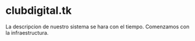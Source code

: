 # clubdigital.tk



La descripcion de nuestro sistema se hara con el tiempo. Comenzamos con la infraestructura.
